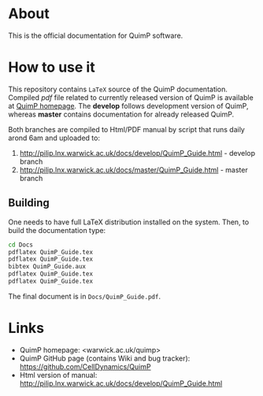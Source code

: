 # About

This is the official documentation for QuimP software.

# How to use it

This repository contains `LaTeX` source of the QuimP documentation. Compiled *pdf* file related to currently released version of QuimP is available at [QuimP homepage](warwick.ac.uk/quimp). The **develop** follows development version of QuimP, whereas **master** contains documentation for already released QuimP.

Both branches are compiled to Html/PDF manual by script that runs daily arond 6am and uploaded to:

1. <http://pilip.lnx.warwick.ac.uk/docs/develop/QuimP_Guide.html> - develop branch
2. <http://pilip.lnx.warwick.ac.uk/docs/master/QuimP_Guide.html> - master branch

## Building

One needs to have full LaTeX distribution installed on the system. Then, to build the documentation type:
```sh
cd Docs
pdflatex QuimP_Guide.tex
pdflatex QuimP_Guide.tex
bibtex QuimP_Guide.aux
pdflatex QuimP_Guide.tex
pdflatex QuimP_Guide.tex
```

The final document is in `Docs/QuimP_Guide.pdf`.

# Links
- QuimP homepage: <warwick.ac.uk/quimp>
- QuimP GitHub page (contains Wiki and bug tracker): <https://github.com/CellDynamics/QuimP>
- Html version of manual: <http://pilip.lnx.warwick.ac.uk/docs/develop/QuimP_Guide.html>

